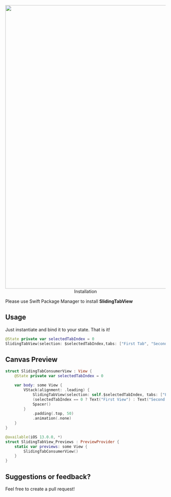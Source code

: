 
<p align="center">
<img src="https://i.imgur.com/jQBLzkg.gif" width="890 />
</p>

**SlidingTabView** is a simple Android-Like tab view that is built using the latest and greatest SwiftUI. Almost everything is customizable!

## Installation
Please use Swift Package Manager to install **SlidingTabView**

## Usage
Just instantiate and bind it to your state. That is it!
```swift
@State private var selectedTabIndex = 0
SlidingTabView(selection: $selectedTabIndex,tabs: ["First Tab", "Second Tab"]
```

## Canvas Preview
```swift
struct SlidingTabConsumerView : View {
    @State private var selectedTabIndex = 0

    var body: some View {
        VStack(alignment: .leading) {
            SlidingTabView(selection: self.$selectedTabIndex, tabs: ["First", "Second"])
            (selectedTabIndex == 0 ? Text("First View") : Text("Second View")).padding()
            Spacer()
        }
            .padding(.top, 50)
            .animation(.none)
    }
}

@available(iOS 13.0.0, *)
struct SlidingTabView_Previews : PreviewProvider {
    static var previews: some View {
        SlidingTabConsumerView()
    }
}
```

## Suggestions or feedback?
Feel free to create a pull request!
